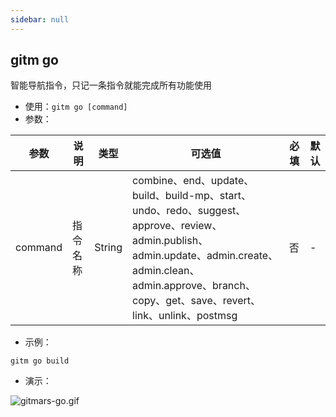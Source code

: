 ```yaml
---
sidebar: null
---
```


## gitm go

智能导航指令，只记一条指令就能完成所有功能使用

- 使用：`gitm go [command]`
- 参数：

<div class="table-prop">

| 参数    | 说明     | 类型   | 可选值                                                                                                                                                                                                  | 必填 | 默认 |
| ------- | -------- | ------ | ------------------------------------------------------------------------------------------------------------------------------------------------------------------------------------------------------- | ---- | ---- |
| command | 指令名称 | String | combine、end、update、build、build-mp、start、undo、redo、suggest、approve、review、admin.publish、admin.update、admin.create、admin.clean、admin.approve、branch、copy、get、save、revert、link、unlink、postmsg | 否   | -    |

</div>

- 示例：

```shell
gitm go build
```

- 演示：

![gitmars-go.gif](https://raw.githubusercontent.com/saqqdy/gitmars/master/static/img/gitmars-go.gif)
